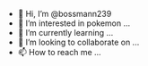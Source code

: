 - 👋 Hi, I’m @bossmann239
- 👀 I’m interested in pokemon ...
- 🌱 I’m currently learning ...
- 💞️ I’m looking to collaborate on ...
- 📫 How to reach me ...

<!---
bossmann239/bossmann239 is a ✨ special ✨ repository because its `README.md` (this file) appears on your GitHub profile.
You can click the Preview link to take a look at your changes.
--->

